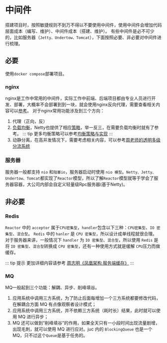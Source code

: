 # 中间件

搭建项目时，按照敏捷规则不到万不得以不要使用中间件，使用中间件会增加代码层面成本（编写、维护）、中间件成本（搭建、维护）。
有些中间件是必不可少的，比如服务器（`Jetty、Undertow、Tomcat`），下面按照必要、非必要对中间件进行梳理。

## 必要

使用`docker compose`部署项目。

### nginx

nginx是工作中常用的中间件，实际工作中前端、后端项目都由专业人员进行开发、部署，大概率不会部署到到一块，就会使用nginx反向代理，需要查看相关内容可以[参考](https://bbs.huaweicloud.com/blogs/298643)。
对于nginx常用功能涉及到三个方向：

1. 代理（正向，反）
2. [负载均衡](https://nginx.org/en/docs/http/load_balancing.html)，Netty也提供了相应[策略](/middleware/netty/nio/selectors/chooser-factory)，举一反三，在需要负载均衡时就有了参考。
::: tip
更多均衡策略可以参考[均衡策略与实现](http://icyfenix.cn/architect-perspective/general-architecture/diversion-system/load-balancing.html)
:::
3. 动静分离，在高并发情况下，需要考虑相关内容，可以参考[周老师的透明多级分流系统](http://icyfenix.cn/architect-perspective/general-architecture/diversion-system/)

### 服务器

服务器一般都支持 `nio` 和`阻塞io`，服务器启动时使用 `nio 模型`。`Netty、Jetty、Undertow、Tomcat`都实现了`Reactor`模型，所以了解`Reactor`模型就等于学会了服务器容器，大公司内部会自定义轻量级Rpc服务器(基于Netty)。

## 非必要

### Redis

`Reactor` 中的 `acceptor` 属于`CPU密集型`，`handler`包含以下三种：`CPU密集型`、`IO 密集型`、`混合型`。
`Redis` 中的 `hanler` 是 `CPU 密集型`，所以设计成单线程就很合理。
对于服务器来讲，一般情况下 `handler` 为 `IO 密集型`、`混合型`，所以使用 `Redis` 是将 `IO 密集型`、`混合型`转换成 `CPU 密集型`，还有一种使用方式就是缓解 `CPU`压力而做缓存。

::: tip 提示
更加详细内容请参考 [周志明《凤凰架构 服务端缓存》](http://icyfenix.cn/architect-perspective/general-architecture/diversion-system/cache-middleware.html)
:::

### MQ

MQ一般起到三个功能：解耦、异步、削峰填谷。

1. 应用系统中调用三方系统，为了防止后面每增加一个三方系统都要修改代码，在解耦合方面 MQ 有点像观察者设计模式；
2. 应用系统中调用三方系统，并不依赖三方系统（耗时长）结果，此时就可以使用 MQ 进行异步；
3. MQ 还可以做到“削峰填谷”的作用，如果全天只有一小段时间出现流量剧增，出现毛刺，就可以使用 MQ 进行应对。juc 内的 `BlockingQueue` 也是一个 MQ，只不过这个`Queue`是基于任务的。
